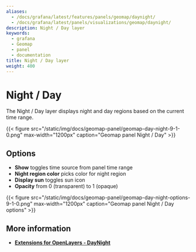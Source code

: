 ```yaml
---
aliases:
  - /docs/grafana/latest/features/panels/geomap/daynight/
  - /docs/grafana/latest/panels/visualizations/geomap/daynight/
description: Night / Day layer
keywords:
  - grafana
  - Geomap
  - panel
  - documentation
title: Night / Day layer
weight: 400
---
```


# Night / Day

The Night / Day layer displays night and day regions based on the current time range.

{{< figure src="/static/img/docs/geomap-panel/geomap-day-night-9-1-0.png" max-width="1200px" caption="Geomap panel Night / Day" >}}

## Options

- **Show** toggles time source from panel time range
- **Night region color** picks color for night region
- **Display sun** toggles sun icon
- **Opacity** from 0 (transparent) to 1 (opaque)

{{< figure src="/static/img/docs/geomap-panel/geomap-day-night-options-9-1-0.png" max-width="1200px" caption="Geomap panel Night / Day options" >}}

## More information

- [**Extensions for OpenLayers - DayNight**](https://viglino.github.io/ol-ext/examples/layer/map.daynight.html)
